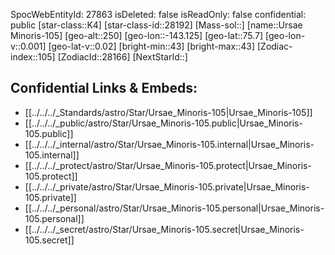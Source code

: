 ﻿---
location:
- 75.7
- 143.125
- 250
tags:
- astro/Star
type: Star
---

SpocWebEntityId: 27863
isDeleted: false
isReadOnly: false
confidential: public
[star-class::K4]
[star-class-id::28192]
[Mass-sol::]
[name::Ursae Minoris-105]
[geo-alt::250]
[geo-lon::-143.125]
[geo-lat::75.7]
[geo-lon-v::0.001]
[geo-lat-v::0.02]
[bright-min::43]
[bright-max::43]
[Zodiac-index::105]
[ZodiacId::28166]
[NextStarId::]



## Confidential Links & Embeds: 
- [[../../../_Standards/astro/Star/Ursae_Minoris-105|Ursae_Minoris-105]] 
- [[../../../_public/astro/Star/Ursae_Minoris-105.public|Ursae_Minoris-105.public]] 
- [[../../../_internal/astro/Star/Ursae_Minoris-105.internal|Ursae_Minoris-105.internal]] 
- [[../../../_protect/astro/Star/Ursae_Minoris-105.protect|Ursae_Minoris-105.protect]] 
- [[../../../_private/astro/Star/Ursae_Minoris-105.private|Ursae_Minoris-105.private]] 
- [[../../../_personal/astro/Star/Ursae_Minoris-105.personal|Ursae_Minoris-105.personal]] 
- [[../../../_secret/astro/Star/Ursae_Minoris-105.secret|Ursae_Minoris-105.secret]] 
